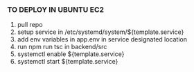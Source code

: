 ### TO DEPLOY IN UBUNTU EC2

1. pull repo
2. setup service in /etc/systemd/system/${template.service}
3. add env variables in app.env in service designated location
4. run npm run tsc in backend/src
4. systemctl enable ${template.service}
5. systemctl start ${template.service}
